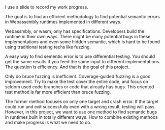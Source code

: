 I use a slide to record my work progress. 

The goal is to find an efficient methodology to find potential semantic errors in Webassembly runtimes implemented in different ways.

Webassmbly, or wasm,  only has specifications.  Developers build the runtime in their own ways. There might be many potential bugs in these implementations and even some hidden semantic, which is hard to be found using traditional testing techs like fuzzing. 

A easy way to find sementic error is to use differential testing. You should get the same results if you feed the same input to different implementations. The question is efficiency. And that is the goal of this project. 

Only do bruce fuzzing is inefficient. Coverage-guided fuzzing is a good improvement. Try to make the test cover the entire code, and focus on seldom used code branches or code that already has bugs. This oriented test method is far more efficient than bruce fuzzing. 

The former method focuses on only one target and crash error. If the target could run and exit successfully even with a wrong result, testing will pass.  However, in this project, we want to use one method to find semantic bugs in runtimes built in totally different ways.   How to combine existing methods and make progress is what we need to do. 